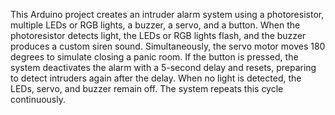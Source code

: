 This Arduino project creates an intruder alarm system using a photoresistor, multiple LEDs or RGB lights, a buzzer, a servo, and a button. When the photoresistor detects light, the LEDs or RGB lights flash, and the buzzer produces a custom siren sound. Simultaneously, the servo motor moves 180 degrees to simulate closing a panic room. If the button is pressed, the system deactivates the alarm with a 5-second delay and resets, preparing to detect intruders again after the delay. When no light is detected, the LEDs, servo, and buzzer remain off. The system repeats this cycle continuously. 
